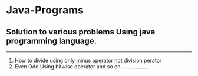 # Java-Programs
Solution to various problems Using java programming language.
--------------------------------------------------
--------------------------------------------------

1. How to divide using only minus operator not division perator
2. Even Odd Using bitwise operator
and so on..................
